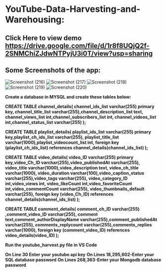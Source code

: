 # YouTube-Data-Harvesting-and-Warehousing:
## Click Here to view demo https://drive.google.com/file/d/1r8f8UQjQ2f-2SNMChiZJdwNTPyjU3i0T/view?usp=sharing

## Some Screenshots of the app:
![Screenshot (216)](https://github.com/Kav1n-Lal/YouTube-Data-Harvesting-and-Warehousing-/assets/116146011/4fef54b1-de43-4f0a-90c7-fff0c882a4ab)
![Screenshot (217)](https://github.com/Kav1n-Lal/YouTube-Data-Harvesting-and-Warehousing-/assets/116146011/814e1e69-74b8-497e-ae55-430ce6f004f9)
![Screenshot (218)](https://github.com/Kav1n-Lal/YouTube-Data-Harvesting-and-Warehousing-/assets/116146011/098111f9-c863-446c-859f-6642c1627f04)
![Screenshot (219)](https://github.com/Kav1n-Lal/YouTube-Data-Harvesting-and-Warehousing-/assets/116146011/7ae0d7fb-928c-4861-bef7-bb6368f69793)
![Screenshot (220)](https://github.com/Kav1n-Lal/YouTube-Data-Harvesting-and-Warehousing-/assets/116146011/a393021b-53d1-4a93-b3af-dcad8a5a335a)

**Create a database in MYSQL and create these tables below:**

**CREATE TABLE channel_details(
channel_ids_list varchar(255) primary key,
channel_title_list varchar(255),channel_description_list text,
channel_views_list int,channel_subscribers_list int,
    channel_videos_list int,channel_status_list varchar(255)
    );**

**CREATE TABLE playlist_details(
playlist_ids_list varchar(255) primary key,playlist_ch_ids_list varchar(255),
playlist_title_list varchar(1000),playlist_videocount_list int,
foreign key (playlist_ch_ids_list) references channel_details(channel_ids_list)
);**

**CREATE TABLE video_details(
video_ID varchar(255) primary key,video_Ch_ID varchar(255),video_publishedAt varchar(255),
video_title varchar(1000),video_description text,
video_ch_title varchar(1000),
 video_duration varchar(100),video_caption_status varchar(255),video_tags varchar(255),
 video_category_ID int,video_views int,
 video_likeCount int,video_favoriteCount int,video_commentCount varchar(255),
 video_thumbnails_default varchar(255),
foreign key (video_Ch_ID) references channel_details(channel_ids_list)
);**

**CREATE TABLE comment_details(
comment_ch_ID varchar(255) ,comment_video_ID varchar(255),
comment text,comment_authorDisplayName varchar(255),comment_publishedAt varchar(255),
comments_replycount varchar(255),comments_replies varchar(1000),
foreign key (comment_video_ID) references video_details(video_ID)
);**

**Run the youtube_harvest.py file in VS Code**

**On Line 30 Enter your youtube api key**
**On Lines 18,295,602-Enter your SQL database password**
**On Lines 268,363-Enter your Mongodb database password**
